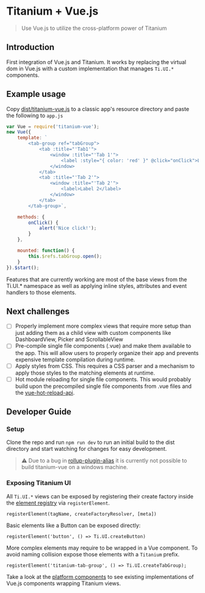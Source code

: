 # Titanium + Vue.js

> Use Vue.js to utilize the cross-platform power of Titanium

## Introduction

First integration of Vue.js and Titanium. It works by replacing the virtual dom in Vue.js with a custom implementation that manages `Ti.UI.*` components.

## Example usage

Copy [dist/titanium-vue.js](dist/titanium-vue.js) to a classic app's resource directory and paste the following to `app.js`

```javascript
var Vue = require('titanium-vue');
new Vue({
	template: `
		<tab-group ref="tabGroup">
			<tab :title="'Tab1'">
				<window :title="'Tab 1'">
					<label :style="{ color: 'red' }" @click="onClick">Label 1</label>
				</window>
			</tab>
			<tab :title="'Tab 2'">
				<window :title="'Tab 2'">
					<label>Label 2</label>
				</window>
			</tab>
		</tab-group>`,

	methods: {
		onClick() {
			alert('Nice click!');
		}
	},

	mounted: function() {
		this.$refs.tabGroup.open();
	}
}).$start();

```

Features that are currently working are most of the base views from the Ti.UI.* namespace as well as applying inline styles, attributes and event handlers to those elements.

## Next challenges

- [ ] Properly implement more complex views that require more setup than just adding them as a child view with custom components like DashboardView, Picker and ScrollableView
- [ ] Pre-compile single file components (.vue) and make them available to the app. This will allow users to properly organize their app and prevents expensive template compilation during runtime.
- [ ] Apply styles from CSS. This requires a CSS parser and a mechanism to apply those styles to the matching elements at runtime.
- [ ] Hot module reloading for single file components. This would probably build upon the precompiled single file components from .vue files and the [vue-hot-reload-api](https://github.com/vuejs/vue-hot-reload-api).

## Developer Guide

### Setup

Clone the repo and run `npm run dev` to run an initial build to the dist directory and start watching for changes for easy development.

> ⚠️ Due to a bug in [rollup-plugin-alias](https://github.com/rollup/rollup-plugin-alias/issues/11) it is currently not possible to build titanium-vue on a windows machine.

### Exposing Titanium UI

All `Ti.UI.*` views can be exposed by registering their create factory inside the [element registry](platform/titanium/element-registry.js) via `registerElement`.

`registerElement(tagName, createFactoryResolver, [meta])`

Basic elements like a Button can be exposed directly:

`registerElement('button', () => Ti.UI.createButton)`

More complex elements may require to be wrapped in a Vue component. To avoid naming collision expose those elements with a `Titanium` prefix.

`registerElement('titanium-tab-group', () => Ti.UI.createTabGroup);`

Take a look at the [platform components](platform/titanium/runtime/components) to see existing implementations of Vue.js components wrapping Titanium views.
